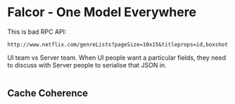 # Falcor - One Model Everywhere

This is bad RPC API:

```
http://www.netflix.com/genreLists?pageSize=10x15&titleprops=id,boxshot
```

UI team vs Server team. When UI people want a particular fields, they need to discuss with Server people to serialise that JSON in.

```js

```

## Cache Coherence

